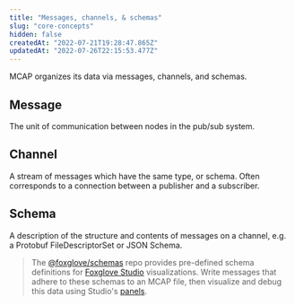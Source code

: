 ```yaml
---
title: "Messages, channels, & schemas"
slug: "core-concepts"
hidden: false
createdAt: "2022-07-21T19:28:47.865Z"
updatedAt: "2022-07-26T22:15:53.477Z"
---
```

MCAP organizes its data via messages, channels, and schemas.

## Message
The unit of communication between nodes in the pub/sub system.

## Channel
A stream of messages which have the same type, or schema. Often corresponds to a connection between a publisher and a subscriber.

## Schema
A description of the structure and contents of messages on a channel, e.g. a Protobuf FileDescriptorSet or JSON Schema.

> The [@foxglove/schemas](https://github.com/foxglove/schemas) repo provides pre-defined schema definitions for [Foxglove Studio](https://foxglove.dev/studio) visualizations. Write messages that adhere to these schemas to an MCAP file, then visualize and debug this data using Studio's [panels](https://foxglove.dev/docs/studio/panels/introduciton).